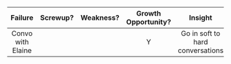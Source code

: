 | Failure		| Screwup?		| Weakness?			| Growth Opportunity? 		| Insight 			|
| :----------: | :----------: | :----------: | :----------: | :----------: |
| Convo with Elaine | | | Y | Go in soft to hard conversations |
